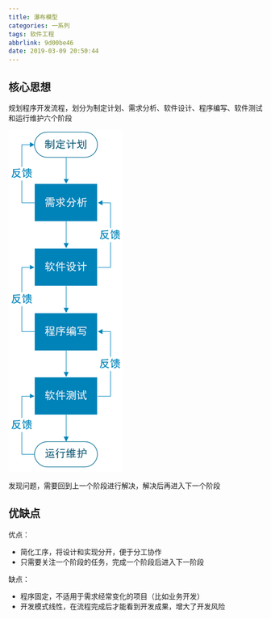 ```yaml
---
title: 瀑布模型
categories: 一系列
tags: 软件工程
abbrlink: 9d00be46
date: 2019-03-09 20:50:44
---
```


## 核心思想

规划程序开发流程，划分为制定计划、需求分析、软件设计、程序编写、软件测试和运行维护六个阶段

![](/images/瀑布模型/瀑布模型.PNG)

发现问题，需要回到上一个阶段进行解决，解决后再进入下一个阶段

## 优缺点

优点：

* 简化工序，将设计和实现分开，便于分工协作
* 只需要关注一个阶段的任务，完成一个阶段后进入下一阶段

缺点：

* 程序固定，不适用于需求经常变化的项目（比如业务开发）
* 开发模式线性，在流程完成后才能看到开发成果，增大了开发风险